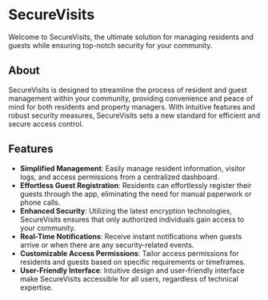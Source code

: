 # SecureVisits

Welcome to SecureVisits, the ultimate solution for managing residents and guests while ensuring top-notch security for your community.

## About

SecureVisits is designed to streamline the process of resident and guest management within your community, providing convenience and peace of mind for both residents and property managers. With intuitive features and robust security measures, SecureVisits sets a new standard for efficient and secure access control.

## Features

- **Simplified Management**: Easily manage resident information, visitor logs, and access permissions from a centralized dashboard.
- **Effortless Guest Registration**: Residents can effortlessly register their guests through the app, eliminating the need for manual paperwork or phone calls.
- **Enhanced Security**: Utilizing the latest encryption technologies, SecureVisits ensures that only authorized individuals gain access to your community.
- **Real-Time Notifications**: Receive instant notifications when guests arrive or when there are any security-related events.
- **Customizable Access Permissions**: Tailor access permissions for residents and guests based on specific requirements or timeframes.
- **User-Friendly Interface**: Intuitive design and user-friendly interface make SecureVisits accessible for all users, regardless of technical expertise.
